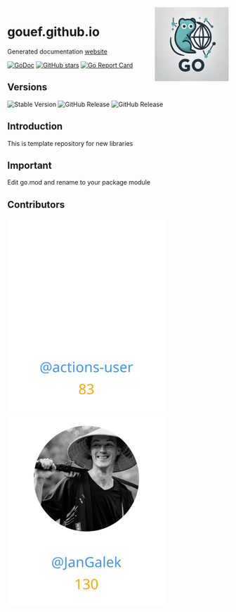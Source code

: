 <img align=right width="168" src="https://github.com/gouef/github-lib-template/blob/d085a74a9b742ef6276b03a0d43bb1b164cbec0b/docs/gouef_logo.png">

# gouef.github.io
Generated documentation [website](https://gouef.github.io)

[![GoDoc](https://pkg.go.dev/badge/github.com/gouef/github-lib-template.svg)](https://pkg.go.dev/github.com/gouef/github-lib-template)
[![GitHub stars](https://img.shields.io/github/stars/gouef/github-lib-template?style=social)](https://github.com/gouef/github-lib-template/stargazers)
[![Go Report Card](https://goreportcard.com/badge/github.com/gouef/github-lib-template)](https://goreportcard.com/report/github.com/gouef/github-lib-template)


## Versions
![Stable Version](https://img.shields.io/github/v/release/gouef/github-lib-template?label=Stable&labelColor=green)
![GitHub Release](https://img.shields.io/github/v/release/gouef/github-lib-template?label=RC&include_prereleases&filter=*rc*&logoSize=diago)
![GitHub Release](https://img.shields.io/github/v/release/gouef/github-lib-template?label=Beta&include_prereleases&filter=*beta*&logoSize=diago)

## Introduction

This is template repository for new libraries

## Important

Edit go.mod and rename to your package module

## Contributors

<div>
<span>
  <a href="https://github.com/actions-user"><img src="https://raw.githubusercontent.com/gouef/gouef.github.io/refs/heads/contributors-svg/.github/contributors/actions-user.svg" alt="actions-user" /></a>
</span>
<span>
  <a href="https://github.com/JanGalek"><img src="https://raw.githubusercontent.com/gouef/gouef.github.io/refs/heads/contributors-svg/.github/contributors/JanGalek.svg" alt="JanGalek" /></a>
</span>
</div>


